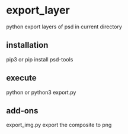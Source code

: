 # export_layer
python export layers of psd in current directory

## installation 
pip3 or pip install psd-tools

## execute
python or python3 export.py

## add-ons
export_img.py export the composite to png
